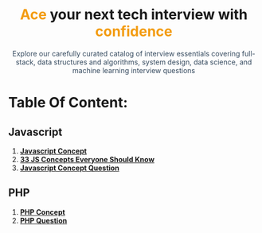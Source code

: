 <div align="center">
    <h1><span style="color:#f39c12;">Ace</span> your next tech interview with <span style="color:#f39c12;">confidence</span></h1>
    <p style="color:#34495e; max-width: 800px;">Explore our carefully curated catalog of interview essentials covering full-stack, data structures and algorithms, system design, data science, and machine learning interview questions</p>
</div>

# Table Of Content:

## Javascript

1. **[Javascript Concept](/documentation/javascript/js-concept)**
1. **[33 JS Concepts Everyone Should Know](/documentation/javascript/js-33-concept)**
1. **[Javascript Concept Question](/documentation/javascript/js-concept-question)**

## PHP

1. **[PHP Concept](/documentation/php/php-concept)**
1. **[PHP Question](/documentation/php/question)**
